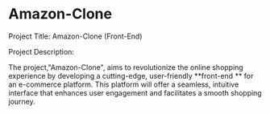 # Amazon-Clone

Project Title: Amazon-Clone (Front-End)

Project Description:

The project,"Amazon-Clone", aims to revolutionize the online shopping experience by developing a cutting-edge, user-friendly **front-end ** for an e-commerce platform. This platform will offer a seamless, intuitive interface that enhances user engagement and facilitates a smooth shopping journey.
